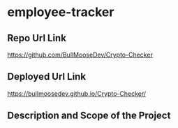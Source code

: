# employee-tracker

## Repo Url Link
https://github.com/BullMooseDev/Crypto-Checker

## Deployed Url Link
https://bullmoosedev.github.io/Crypto-Checker/

## Description and Scope of the Project
